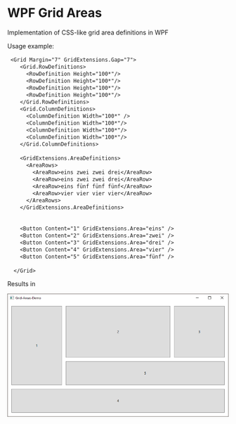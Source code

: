 # WPF Grid Areas

Implementation of CSS-like grid area definitions in WPF

Usage example:
```
 <Grid Margin="7" GridExtensions.Gap="7">
    <Grid.RowDefinitions>
      <RowDefinition Height="100*"/>
      <RowDefinition Height="100*"/>
      <RowDefinition Height="100*"/>
      <RowDefinition Height="100*"/>
    </Grid.RowDefinitions>
    <Grid.ColumnDefinitions>
      <ColumnDefinition Width="100*" />
      <ColumnDefinition Width="100*"/>
      <ColumnDefinition Width="100*"/>
      <ColumnDefinition Width="100*"/>
    </Grid.ColumnDefinitions>

    <GridExtensions.AreaDefinitions>
      <AreaRows>
        <AreaRow>eins zwei zwei drei</AreaRow>
        <AreaRow>eins zwei zwei drei</AreaRow>
        <AreaRow>eins fünf fünf fünf</AreaRow>
        <AreaRow>vier vier vier vier</AreaRow>
      </AreaRows>
    </GridExtensions.AreaDefinitions>


    <Button Content="1" GridExtensions.Area="eins" />
    <Button Content="2" GridExtensions.Area="zwei" />
    <Button Content="3" GridExtensions.Area="drei" />
    <Button Content="4" GridExtensions.Area="vier" />
    <Button Content="5" GridExtensions.Area="fünf" />

  </Grid>
```

Results in

![Grid areas](https://raw.githubusercontent.com/drjofu/WPFGridAreas/master/Bild1.png "Grid template areas in WPF grid")
